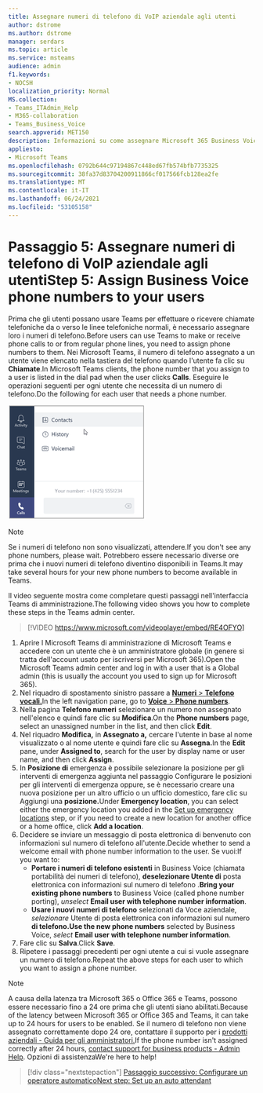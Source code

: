 ```yaml
---
title: Assegnare numeri di telefono di VoIP aziendale agli utenti
author: dstrome
ms.author: dstrome
manager: serdars
ms.topic: article
ms.service: msteams
audience: admin
f1.keywords:
- NOCSH
localization_priority: Normal
MS.collection:
- Teams_ITAdmin_Help
- M365-collaboration
- Teams_Business_Voice
search.appverid: MET150
description: Informazioni su come assegnare Microsoft 365 Business Voice numeri di telefono agli utenti dell'organizzazione.
appliesto:
- Microsoft Teams
ms.openlocfilehash: 0792b644c97194867c448ed67fb574bfb7735325
ms.sourcegitcommit: 38fa37d83704200911866cf017566fcb128ea2fe
ms.translationtype: MT
ms.contentlocale: it-IT
ms.lasthandoff: 06/24/2021
ms.locfileid: "53105158"
---
```

# <a name="step-5-assign-business-voice-phone-numbers-to-your-users"></a><span data-ttu-id="20ce6-103">Passaggio 5: Assegnare numeri di telefono di VoIP aziendale agli utenti</span><span class="sxs-lookup"><span data-stu-id="20ce6-103">Step 5: Assign Business Voice phone numbers to your users</span></span>

<span data-ttu-id="20ce6-104">Prima che gli utenti possano usare Teams per effettuare o ricevere chiamate telefoniche da o verso le linee telefoniche normali, è necessario assegnare loro i numeri di telefono.</span><span class="sxs-lookup"><span data-stu-id="20ce6-104">Before users can use Teams to make or receive phone calls to or from regular phone lines, you need to assign phone numbers to them.</span></span> <span data-ttu-id="20ce6-105">Nei Microsoft Teams, il numero di telefono assegnato a un utente viene elencato nella tastiera del telefono quando l'utente fa clic su **Chiamate**.</span><span class="sxs-lookup"><span data-stu-id="20ce6-105">In Microsoft Teams clients, the phone number that you assign to a user is listed in the dial pad when the user clicks **Calls**.</span></span> <span data-ttu-id="20ce6-106">Eseguire le operazioni seguenti per ogni utente che necessita di un numero di telefono.</span><span class="sxs-lookup"><span data-stu-id="20ce6-106">Do the following for each user that needs a phone number.</span></span>

![Numero di telefono dell'utente visualizzato in Teams.](../media/teams-phone-number.png)

> [!NOTE]
> <span data-ttu-id="20ce6-108">Se i numeri di telefono non sono visualizzati, attendere.</span><span class="sxs-lookup"><span data-stu-id="20ce6-108">If you don't see any phone numbers, please wait.</span></span> <span data-ttu-id="20ce6-109">Potrebbero essere necessario diverse ore prima che i nuovi numeri di telefono diventino disponibili in Teams.</span><span class="sxs-lookup"><span data-stu-id="20ce6-109">It may take several hours for your new phone numbers to become available in Teams.</span></span>

<span data-ttu-id="20ce6-110">Il video seguente mostra come completare questi passaggi nell'interfaccia Teams di amministrazione.</span><span class="sxs-lookup"><span data-stu-id="20ce6-110">The following video shows you how to complete these steps in the Teams admin center.</span></span>

> [!VIDEO https://www.microsoft.com/videoplayer/embed/RE4OFYO]

1. <span data-ttu-id="20ce6-111">Aprire l Microsoft Teams di amministrazione di Microsoft Teams e accedere con un utente che è un amministratore globale (in genere si tratta dell'account usato per iscriversi per Microsoft 365).</span><span class="sxs-lookup"><span data-stu-id="20ce6-111">Open the Microsoft Teams admin center and log in with a user that is a Global admin (this is usually the account you used to sign up for Microsoft 365).</span></span>
1. <span data-ttu-id="20ce6-112">Nel riquadro di spostamento sinistro passare a <a href="https://admin.teams.microsoft.com/phone-numbers" target="_blank"> **Numeri**  >  **Telefono vocali.**</a></span><span class="sxs-lookup"><span data-stu-id="20ce6-112">In the left navigation pane, go to <a href="https://admin.teams.microsoft.com/phone-numbers" target="_blank">**Voice** > **Phone numbers**</a>.</span></span>
1. <span data-ttu-id="20ce6-113">Nella pagina **Telefono numeri** selezionare un numero non assegnato nell'elenco e quindi fare clic su **Modifica**.</span><span class="sxs-lookup"><span data-stu-id="20ce6-113">On the **Phone numbers** page, select an unassigned number in the list, and then click **Edit**.</span></span>  
1. <span data-ttu-id="20ce6-114">Nel riquadro **Modifica,** in **Assegnato a,** cercare l'utente in base al nome visualizzato o al nome utente e quindi fare clic su **Assegna.**</span><span class="sxs-lookup"><span data-stu-id="20ce6-114">In the **Edit** pane, under **Assigned to**, search for the user by display name or user name, and then click **Assign**.</span></span>
1. <span data-ttu-id="20ce6-115">In **Posizione di** emergenza è possibile selezionare la [](set-up-emergency-locations.md) posizione per gli interventi di emergenza aggiunta nel passaggio Configurare le posizioni per gli interventi di emergenza oppure, se è necessario creare una nuova posizione per un altro ufficio o un ufficio domestico, fare clic su Aggiungi una **posizione.**</span><span class="sxs-lookup"><span data-stu-id="20ce6-115">Under **Emergency location**, you can select either the emergency location you added in the [Set up emergency locations](set-up-emergency-locations.md) step, or if you need to create a new location for another office or a home office, click **Add a location**.</span></span>
1. <span data-ttu-id="20ce6-116">Decidere se inviare un messaggio di posta elettronica di benvenuto con informazioni sul numero di telefono all'utente.</span><span class="sxs-lookup"><span data-stu-id="20ce6-116">Decide whether to send a welcome email with phone number information to the user.</span></span> <span data-ttu-id="20ce6-117">Se vuoi:</span><span class="sxs-lookup"><span data-stu-id="20ce6-117">If you want to:</span></span>
    - <span data-ttu-id="20ce6-118">**Portare i numeri di telefono esistenti** in Business Voice (chiamata portabilità dei numeri di telefono),  **deselezionare Utente di** posta elettronica con informazioni sul numero di telefono .</span><span class="sxs-lookup"><span data-stu-id="20ce6-118">**Bring your existing phone numbers** to Business Voice (called phone number porting), *unselect* **Email user with telephone number information**.</span></span>
    - <span data-ttu-id="20ce6-119">**Usare i nuovi numeri di telefono** selezionati da Voce aziendale, *selezionare* Utente di posta elettronica con informazioni sul numero **di telefono.**</span><span class="sxs-lookup"><span data-stu-id="20ce6-119">**Use the new phone numbers** selected by Business Voice, *select* **Email user with telephone number information**.</span></span>
1. <span data-ttu-id="20ce6-120">Fare clic su **Salva**.</span><span class="sxs-lookup"><span data-stu-id="20ce6-120">Click **Save**.</span></span>
1. <span data-ttu-id="20ce6-121">Ripetere i passaggi precedenti per ogni utente a cui si vuole assegnare un numero di telefono.</span><span class="sxs-lookup"><span data-stu-id="20ce6-121">Repeat the above steps for each user to which you want to assign a phone number.</span></span>

> [!NOTE]
> <span data-ttu-id="20ce6-122">A causa della latenza tra Microsoft 365 o Office 365 e Teams, possono essere necessario fino a 24 ore prima che gli utenti siano abilitati.</span><span class="sxs-lookup"><span data-stu-id="20ce6-122">Because of the latency between Microsoft 365 or Office 365 and Teams, it can take up to 24 hours for users to be enabled.</span></span> <span data-ttu-id="20ce6-123">Se il numero di telefono non viene assegnato correttamente dopo 24 ore, contattare il supporto per i [prodotti aziendali - Guida per gli amministratori.](/microsoft-365/admin/contact-support-for-business-products)</span><span class="sxs-lookup"><span data-stu-id="20ce6-123">If the phone number isn't assigned correctly after 24 hours, [contact support for business products - Admin Help](/microsoft-365/admin/contact-support-for-business-products).</span></span> <span data-ttu-id="20ce6-124">Opzioni di assistenza</span><span class="sxs-lookup"><span data-stu-id="20ce6-124">We're here to help!</span></span>

> [!div class="nextstepaction"]
> [<span data-ttu-id="20ce6-125">Passaggio successivo: Configurare un operatore automatico</span><span class="sxs-lookup"><span data-stu-id="20ce6-125">Next step: Set up an auto attendant</span></span>](set-up-auto-attendant.md?tabs=general-info#steps)
